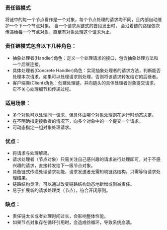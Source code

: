 ### 责任链模式

将链中的每一个节点看作是一个对象，每个节点处理的请求均不同，且内部自动维护一个下一个节点对象。 当一个请求从链式的首段发出时， 会沿着链的路径依次传递给每一个节点对象，直至有对象处理这个请求为止。

### 责任链模式包含以下几种角色：

* 抽象处理者(Handler)角色：定义一个处理请求的接口，包含抽象处理方法和一个后继连接。
* 具体处理者(Concrete Handler)角色：实现抽象处理者的请求方法，判断能否处理本次请求，如果可以处理请求则处理，否则将该请求转发给它的后继者。
* 客户端类(Client)角色：创建处理链，并向链头的具体处理者对象提交请求，它不关心处理细节和传递过程。

### 适用场景：

* 多个对象可以处理同一请求，但具体由哪个对象处理则在运行时动态决定。
* 在不明确指定接收者的情况下，向多个对象中的一个提交一个请求。
* 可动态指定一组对象处理请求。

### 优点：

* 将请求与处理解耦。
* 请求处理者（节点对象）只需关注自己感兴趣的请求进行处理即可，对于不感兴趣的请求，直接转发给下一级节点对象。
* 具备链式传递处理请求功能，请求发送者无需知晓链路结构，只需等待请求处理结果。
* 链路结构灵活，可以通过改变链路结构动态地新增或删减责任。
* 易于扩展新的请求处理类（节点），符合开闭原则。

### 缺点：

* 责任链太长或者处理时间过长，会影响整体性能。
* 如果节点对象存在循环引用时，会造成徐循环，导致系统崩溃。